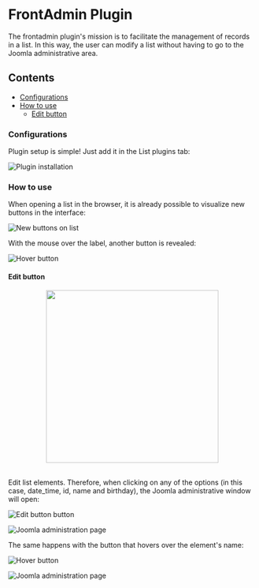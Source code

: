 # FrontAdmin Plugin

The frontadmin plugin's mission is to facilitate the management of records in a list. In this way, the user can modify a list without having to go to the Joomla administrative area.

## Contents

- [Configurations](#configurations)
- [How to use](#how-to-use)
  - [Edit button](#edit-button)

### Configurations

Plugin setup is simple! Just add it in the List plugins tab:

![Plugin installation](./.github/01.png)

### How to use

When opening a list in the browser, it is already possible to visualize new buttons in the interface:

![New buttons on list](./.github/02.png)

With the mouse over the label, another button is revealed:

![Hover button](./.github/03.png)

#### Edit button

<div align="center">
  <img src="./.github/04.png" width="350" />
</div><br>

Edit list elements. Therefore, when clicking on any of the options (in this case, date_time, id, name and birthday), the Joomla administrative window will open:

![Edit button button](./.github/05.png)

![Joomla administration page](./.github/06.png)

The same happens with the button that hovers over the element's name:

![Hover button](./.github/03.png)

![Joomla administration page](./.github/07.png)
